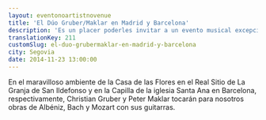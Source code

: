 ```yaml
---
layout: eventonoartistnovenue
title: 'El Dúo Gruber/Maklar en Madrid y Barcelona'
description: 'Es un placer poderles invitar a un evento musical excepcional al Palacio de la Granja de San Ildefonso y la Capilla de la iglesia Santa Ana en Barcelona, respectivamente.'
translationKey: 211
customSlug: el-duo-grubermaklar-en-madrid-y-barcelona
city: Segovia
date: 2014-11-23 13:00:00
---
```


 En el maravilloso ambiente de la Casa de las Flores en el Real Sitio de La Granja de San Ildefonso y en la Capilla de la iglesia  Santa Ana en Barcelona, respectivamente, Christian Gruber y Peter Maklar tocarán para nosotros obras de Albéniz, Bach y Mozart con sus guitarras.
